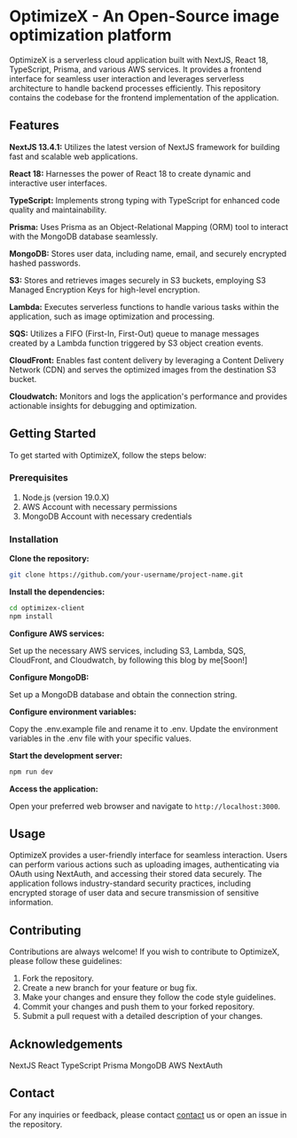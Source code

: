 # OptimizeX - An Open-Source image optimization platform

OptimizeX is a serverless cloud application built with NextJS, React 18, TypeScript, Prisma, and various AWS services. It provides a frontend interface for seamless user interaction and leverages serverless architecture to handle backend processes efficiently. This repository contains the codebase for the frontend implementation of the application.

## Features

**NextJS 13.4.1:** Utilizes the latest version of NextJS framework for building fast and scalable web applications.

**React 18:** Harnesses the power of React 18 to create dynamic and interactive user interfaces.

**TypeScript:** Implements strong typing with TypeScript for enhanced code quality and maintainability.

**Prisma:** Uses Prisma as an Object-Relational Mapping (ORM) tool to interact with the MongoDB database seamlessly.

**MongoDB:** Stores user data, including name, email, and securely encrypted hashed passwords.

**S3:** Stores and retrieves images securely in S3 buckets, employing S3 Managed Encryption Keys for high-level encryption.

**Lambda:** Executes serverless functions to handle various tasks within the application, such as image optimization and processing.

**SQS:** Utilizes a FIFO (First-In, First-Out) queue to manage messages created by a Lambda function triggered by S3 object creation events.

**CloudFront:** Enables fast content delivery by leveraging a Content Delivery Network (CDN) and serves the optimized images from the destination S3 bucket.

**Cloudwatch:** Monitors and logs the application's performance and provides actionable insights for debugging and optimization.

## Getting Started

To get started with OptimizeX, follow the steps below:

### Prerequisites

1. Node.js (version 19.0.X)
2. AWS Account with necessary permissions
3. MongoDB Account with necessary credentials

### Installation

**Clone the repository:**

```bash
git clone https://github.com/your-username/project-name.git
```

**Install the dependencies:**

```bash
cd optimizex-client
npm install
```

**Configure AWS services:**

Set up the necessary AWS services, including S3, Lambda, SQS, CloudFront, and Cloudwatch, by following this blog by me[Soon!]

**Configure MongoDB:**

Set up a MongoDB database and obtain the connection string.

**Configure environment variables:**

Copy the .env.example file and rename it to .env.
Update the environment variables in the .env file with your specific values.

**Start the development server:**

```bash
npm run dev
```

**Access the application:**

Open your preferred web browser and navigate to `http://localhost:3000`.

## Usage

OptimizeX provides a user-friendly interface for seamless interaction. Users can perform various actions such as uploading images, authenticating via OAuth using NextAuth, and accessing their stored data securely. The application follows industry-standard security practices, including encrypted storage of user data and secure transmission of sensitive information.

## Contributing

Contributions are always welcome! If you wish to contribute to OptimizeX, please follow these guidelines:

1. Fork the repository.
2. Create a new branch for your feature or bug fix.
3. Make your changes and ensure they follow the code style guidelines.
4. Commit your changes and push them to your forked repository.
5. Submit a pull request with a detailed description of your changes.

## Acknowledgements

NextJS
React
TypeScript
Prisma
MongoDB
AWS
NextAuth

## Contact

For any inquiries or feedback, please contact [contact](BharathxxD@gmail.com) us or open an issue in the repository.
